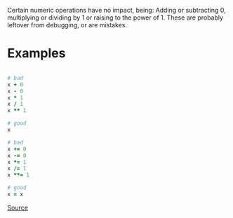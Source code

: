 
Certain numeric operations have no impact, being:
Adding or subtracting 0, multiplying or dividing by 1 or raising to the power of 1.
These are probably leftover from debugging, or are mistakes.

# Examples

```ruby

# bad
x + 0
x - 0
x * 1
x / 1
x ** 1

# good
x

# bad
x += 0
x -= 0
x *= 1
x /= 1
x **= 1

# good
x = x
```

[Source](http://www.rubydoc.info/gems/rubocop/RuboCop/Cop/Lint/UselessNumericOperation)
